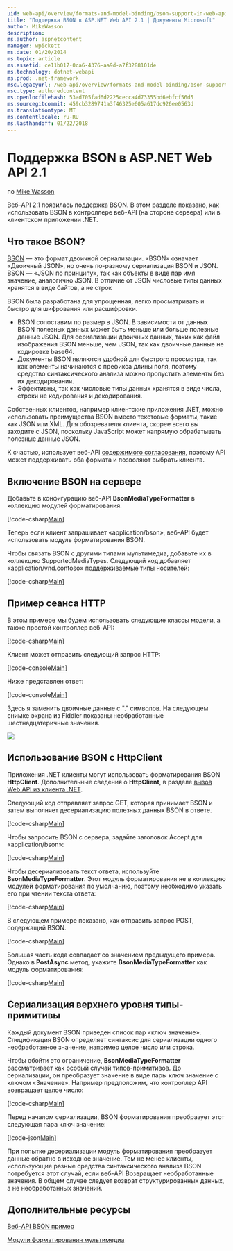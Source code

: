 ```yaml
---
uid: web-api/overview/formats-and-model-binding/bson-support-in-web-api-21
title: "Поддержка BSON в ASP.NET Web API 2.1 | Документы Microsoft"
author: MikeWasson
description: 
ms.author: aspnetcontent
manager: wpickett
ms.date: 01/20/2014
ms.topic: article
ms.assetid: ce11b017-0ca6-4376-aa9d-a7f3288101de
ms.technology: dotnet-webapi
ms.prod: .net-framework
msc.legacyurl: /web-api/overview/formats-and-model-binding/bson-support-in-web-api-21
msc.type: authoredcontent
ms.openlocfilehash: 53ad705fad6d2225cecca4d73355bd6ebfcf56d5
ms.sourcegitcommit: 459cb3289741a3f46325e605a617dc926ee0563d
ms.translationtype: MT
ms.contentlocale: ru-RU
ms.lasthandoff: 01/22/2018
---
```

<a name="bson-support-in-aspnet-web-api-21"></a>Поддержка BSON в ASP.NET Web API 2.1
====================
по [Mike Wasson](https://github.com/MikeWasson)

Веб-API 2.1 появилась поддержка BSON. В этом разделе показано, как использовать BSON в контроллере веб-API (на стороне сервера) или в клиентском приложении .NET.

## <a name="what-is-bson"></a>Что такое BSON?

[BSON](http://bsonspec.org/) — это формат двоичной сериализации. «BSON» означает «Двоичный JSON», но очень по-разному сериализация BSON и JSON. BSON — «JSON по принципу», так как объекты в виде пар имя значение, аналогично JSON. В отличие от JSON числовые типы данных хранятся в виде байтов, а не строк

BSON была разработана для упрощенная, легко просматривать и быстро для шифрования или расшифровки.

- BSON сопоставим по размер в JSON. В зависимости от данных BSON полезных данных может быть меньше или больше полезные данные JSON. Для сериализации двоичных данных, таких как файл изображения BSON меньше, чем JSON, так как двоичные данные не кодировке base64.
- Документы BSON являются удобной для быстрого просмотра, так как элементы начинаются с префикса длины поля, поэтому средство синтаксического анализа можно пропустить элементы без их декодирования.
- Эффективны, так как числовые типы данных хранятся в виде числа, строки не кодирования и декодирования.

Собственных клиентов, например клиентские приложения .NET, можно использовать преимущества BSON вместо текстовые форматы, такие как JSON или XML. Для обозревателя клиента, скорее всего вы заходите с JSON, поскольку JavaScript может напрямую обрабатывать полезные данные JSON.

К счастью, использует веб-API [содержимого согласования](content-negotiation.md), поэтому API может поддерживать оба формата и позволяют выбрать клиента.

## <a name="enabling-bson-on-the-server"></a>Включение BSON на сервере

Добавьте в конфигурацию веб-API **BsonMediaTypeFormatter** в коллекцию модулей форматирования.

[!code-csharp[Main](bson-support-in-web-api-21/samples/sample1.cs)]

Теперь если клиент запрашивает «application/bson», веб-API будет использовать модуль форматирования BSON.

Чтобы связать BSON с другими типами мультимедиа, добавьте их в коллекцию SupportedMediaTypes. Следующий код добавляет «application/vnd.contoso» поддерживаемые типы носителей:

[!code-csharp[Main](bson-support-in-web-api-21/samples/sample2.cs)]

## <a name="example-http-session"></a>Пример сеанса HTTP

В этом примере мы будем использовать следующие классы модели, а также простой контроллер веб-API:

[!code-csharp[Main](bson-support-in-web-api-21/samples/sample3.cs)]

Клиент может отправить следующий запрос HTTP:

[!code-console[Main](bson-support-in-web-api-21/samples/sample4.cmd)]

Ниже представлен ответ:

[!code-console[Main](bson-support-in-web-api-21/samples/sample5.cmd)]

Здесь я заменить двоичные данные с &quot;.&quot; символов. На следующем снимке экрана из Fiddler показаны необработанные шестнадцатеричные значения.

[![](bson-support-in-web-api-21/_static/image2.png)](bson-support-in-web-api-21/_static/image1.png)

## <a name="using-bson-with-httpclient"></a>Использование BSON с HttpClient

Приложения .NET клиенты могут использовать форматирования BSON **HttpClient**. Дополнительные сведения о **HttpClient**, в разделе [вызов Web API из клиента .NET](../advanced/calling-a-web-api-from-a-net-client.md).

Следующий код отправляет запрос GET, которая принимает BSON и затем выполняет десериализацию полезных данных BSON в ответе.

[!code-csharp[Main](bson-support-in-web-api-21/samples/sample6.cs)]

Чтобы запросить BSON с сервера, задайте заголовок Accept для «application/bson»:

[!code-csharp[Main](bson-support-in-web-api-21/samples/sample7.cs)]

Чтобы десериализовать текст ответа, используйте **BsonMediaTypeFormatter**. Этот модуль форматирования не в коллекцию модулей форматирования по умолчанию, поэтому необходимо указать его при чтении текста ответа:

[!code-csharp[Main](bson-support-in-web-api-21/samples/sample8.cs)]

В следующем примере показано, как отправить запрос POST, содержащий BSON.

[!code-csharp[Main](bson-support-in-web-api-21/samples/sample9.cs)]

Большая часть кода совпадает со значением предыдущего примера. Однако в **PostAsync** метод, укажите **BsonMediaTypeFormatter** как модуль форматирования:

[!code-csharp[Main](bson-support-in-web-api-21/samples/sample10.cs)]

## <a name="serializing-top-level-primitive-types"></a>Сериализация верхнего уровня типы-примитивы

Каждый документ BSON приведен список пар «ключ значение». Спецификация BSON определяет синтаксис для сериализации одного необработанное значение, например целое число или строка.

Чтобы обойти это ограничение, **BsonMediaTypeFormatter** рассматривает как особый случай типов-примитивов. До сериализации, он преобразует значение в виде пары ключ значение с ключом «Значение». Например предположим, что контроллер API возвращает целое число:

[!code-csharp[Main](bson-support-in-web-api-21/samples/sample11.cs)]

Перед началом сериализации, BSON форматирования преобразует этот следующая пара ключ значение:

[!code-json[Main](bson-support-in-web-api-21/samples/sample12.json)]

При попытке десериализации модуль форматирования преобразует данные обратно в исходное значение. Тем не менее клиенты, использующие разные средства синтаксического анализа BSON потребуется этот случай, если веб-API Возвращает необработанные значения. В общем случае следует возврат структурированных данных, а не необработанных значений.

## <a name="additional-resources"></a>Дополнительные ресурсы

[Веб-API BSON пример](https://aspnet.codeplex.com/SourceControl/latest#Samples/WebApi/BSONSample/)

[Модули форматирования мультимедиа](media-formatters.md)
